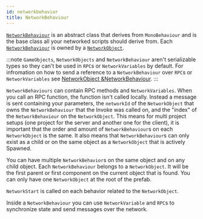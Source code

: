 ```yaml
---
id: networkbehavior
title: NetworkBehaviour
---
```


[`NetworkBehaviour`](../mlapi-api/MLAPI.NetworkBehaviour.md) is an abstract class that derives from `MonoBehaviour` and is the base class all your networked scripts should derive from. Each [`NetworkBehaviour`](networkvariable.md) is owned by a [`NetworkObject`](networkobject.md). 

:::note
`GameObjects`, `NetworkObjects` and `NetworkBehaviour` aren't serializable types so they can't be used in `RPC`s or `NetworkVariables` by default. For infromation on how to send  a reference to a `NetworkBehaviour` over `RPC`s or `NetworkVariables` see [NetworkObject &NetworkBehaviour](../advanced-topics/serialization/networkobject-serialization.md).
:::

`NetworkBehaviours` can contain RPC methods and `NetworkVariables`. When you call an RPC function, the function isn't called locally. Instead a message is sent containing your parameters, the `networkId` of the `NetworkObject` that owns the `NetworkBehaviour` that the Invoke was called on, and the "index" of the `NetworkBehaviour` on the `NetworkObject`.
This means for multi project setups (one project for the server and another one for the client), it is important that the order and amount of `NetworkBehaviour`s on each `NetworkObject` is the same. It also means that `NetworkBehaviour`s can only exist as a child or on the same object as a `NetworkObject` that is actively Spawned.

You can have multiple `NetworkBehavior`s on the same object and on any child object. Each `NetworkBehaviour` belongs to a `NetworkObject`. It will be the first parent or first component on the current object that is found. You can only have one `NetworkObject` at the root of the prefab.

`NetworkStart` is called on each behavior related to the `NetworkObject`.

Inside a `NetworkBehaviour` you can use `NetworkVariable` and `RPC`s to synchronize state and send messages over the network.
